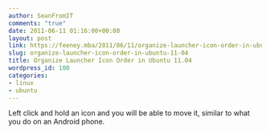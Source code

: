 ```yaml
---
author: SeanFromIT
comments: "true"
date: 2011-06-11 01:16:00+00:00
layout: post
link: https://feeney.mba/2011/06/11/organize-launcher-icon-order-in-ubuntu-11-04/
slug: organize-launcher-icon-order-in-ubuntu-11-04
title: Organize Launcher Icon Order in Ubuntu 11.04
wordpress_id: 100
categories:
- linux
- ubuntu
---
```


Left click and hold an icon and you will be able to move it, similar to what you do on an Android phone.
